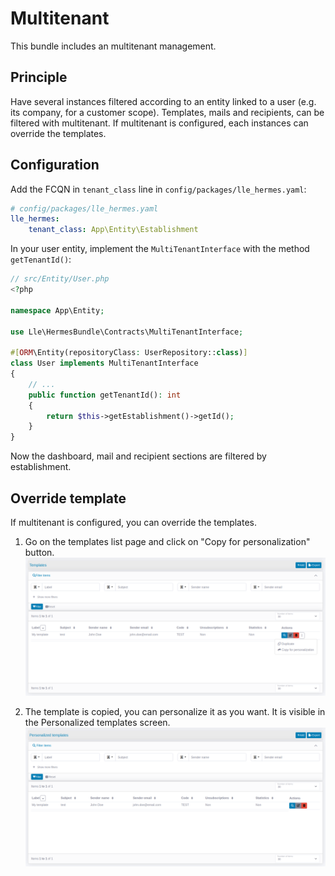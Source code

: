 # Multitenant

This bundle includes an multitenant management.

## Principle

Have several instances filtered according to an entity linked to a user (e.g. its company, for a customer scope).
Templates, mails and recipients, can be filtered with multitenant.
If multitenant is configured, each instances can override the templates.

## Configuration
Add the FCQN in `tenant_class` line in `config/packages/lle_hermes.yaml`:

```yaml
# config/packages/lle_hermes.yaml
lle_hermes:
    tenant_class: App\Entity\Establishment
```

In your user entity, implement the `MultiTenantInterface` with the method `getTenantId()`:

```php
// src/Entity/User.php
<?php

namespace App\Entity;

use Lle\HermesBundle\Contracts\MultiTenantInterface;

#[ORM\Entity(repositoryClass: UserRepository::class)]
class User implements MultiTenantInterface
{
    // ...
    public function getTenantId(): int
    {
        return $this->getEstablishment()->getId();
    }
}
```

Now the dashboard, mail and recipient sections are filtered by establishment.


## Override template

If multitenant is configured, you can override the templates.

1. Go on the templates list page and click on "Copy for personalization" button.
![Templates page list](./img/template-personalization.png)

2. The template is copied, you can personalize it as you want. It is visible in the Personalized templates screen.
![Personalized templates page list](./img/personalized-template-list.png)
